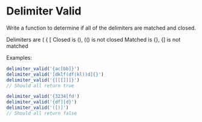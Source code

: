 # Delimiter Valid

Write a function to determine if all of the delimiters are matched and closed.  

Delimiters are ( { [
Closed is (), (() is not closed
Matched is {}, {] is not matched


Examples:

```js
delimiter_valid('{ac[bb]}') 
delimiter_valid('[dklf(df(kl))d]{}')
delimiter_valid('{[[[]]]}')
// Should all return true

delimiter_valid('{3234[fd')
delimiter_valid('{df][d}')
delimiter_valid('([)]')
// Should all return false
```